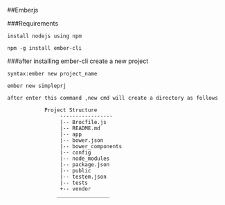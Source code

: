 
##Emberjs


###Requirements

	install nodejs using npm

	npm -g install ember-cli

###after installing ember-cli  create a new project
	
	syntax:ember new project_name

	ember new simpleprj

	after enter this command ,new cmd will create a directory as follows

                Project Structure
					 -----------------
					 |-- Brocfile.js
					 |-- README.md
					 |-- app
					 |-- bower.json
					 |-- bower_components
					 |-- config
					 |-- node_modules
					 |-- package.json
					 |-- public
					 |-- testem.json
					 |-- tests
					 +-- vendor
					_________________

